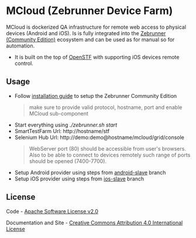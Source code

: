 MCloud (Zebrunner Device Farm)
==================

MCloud is dockerized QA infrastructure for remote web access to physical devices (Android and iOS). Is is fully integrated into the [Zebrunner (Community Edition)](https://zebrunner.github.io/zebrunner) ecosystem and can be used as for manual so for automation.

* It is built on the top of [OpenSTF](https://github.com/openstf) with supporting iOS devices remote control.

## Usage
* Follow [installation guide](https://zebrunner.github.io/zebrunner/install-guide/) to setup the Zebrunner Community Edition
  > make sure to provide valid protocol, hostname, port and enable MCloud sub-component
* Start everything using _./zebrunner.sh start_
* SmartTestFarm Url: http://hostname/stf
* Selenium Hub Url: http://demo:demo@hostname/mcloud/grid/console
   > WebServer port (80) should be accessible from user's browsers. Also to be able to connect to devices remotely such range of ports should be opened (7400-7700).
* Setup Android provider using steps from [android-slave](https://github.com/qaprosoft/mcloud/tree/android-slave) branch
* Setup iOS provider using steps from [ios-slave](https://github.com/qaprosoft/mcloud/tree/ios-slave) branch

## License
Code - [Apache Software License v2.0](http://www.apache.org/licenses/LICENSE-2.0)

Documentation and Site - [Creative Commons Attribution 4.0 International License](http://creativecommons.org/licenses/by/4.0/deed.en_US)
